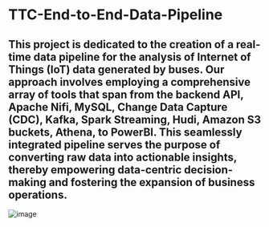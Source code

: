 # TTC-End-to-End-Data-Pipeline

## This project is dedicated to the creation of a real-time data pipeline for the analysis of Internet of Things (IoT) data generated by buses. Our approach involves employing a comprehensive array of tools that span from the backend API, Apache Nifi, MySQL, Change Data Capture (CDC), Kafka, Spark Streaming, Hudi, Amazon S3 buckets, Athena, to PowerBI. This seamlessly integrated pipeline serves the purpose of converting raw data into actionable insights, thereby empowering data-centric decision-making and fostering the expansion of business operations.


![image](https://github.com/umergh7/TTC-End-to-End-Data-Pipeline/assets/117035545/76b87bb9-1b1e-4a04-a5d5-cf39d1fd56bd)
